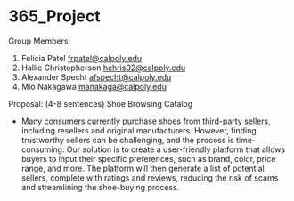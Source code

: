 # 365_Project

Group Members:
1. Felicia Patel frpatel@calpoly.edu
2. Hallie Christopherson hchris02@calpoly.edu
4. Alexander Specht afspecht@calpoly.edu
5. Mio Nakagawa manakaga@calpoly.edu

Proposal: (4-8 sentences)
Shoe Browsing Catalog
- Many consumers currently purchase shoes from third-party sellers, including resellers and original manufacturers. However, finding trustworthy sellers can be challenging, and the process is time-consuming. Our solution is to create a user-friendly platform that allows buyers to input their specific preferences, such as brand, color, price range, and more. The platform will then generate a list of potential sellers, complete with ratings and reviews, reducing the risk of scams and streamlining the shoe-buying process.

